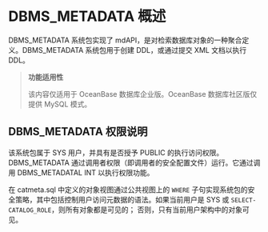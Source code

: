 DBMS_METADATA 概述 
=====================================

DBMS_METADATA 系统包实现了 mdAPI，是对检索数据库对象的一种聚合定义。DBMS_METADATA 系统包用于创建 DDL，或通过提交 XML 文档以执行 DDL。

>**功能适用性**
>
>该内容仅适用于 OceanBase 数据库企业版。OceanBase 数据库社区版仅提供 MySQL 模式。

DBMS_METADATA 权限说明
---------------------------

该系统包属于 SYS 用户，并具有是否授予 PUBLIC 的执行访问权限。DBMS_METADATA 通过调用者权限（即调用者的安全配置文件）运行。它通过调用 DBMS_METADATAL INT 以执行权限功能。

在 catmeta.sql 中定义的对象视图通过公共视图上的 `WHERE` 子句实现系统包的安全策略，其中包括控制用户访问元数据的语法。如果当前用户是 SYS 或 `SELECT-CATALOG_ROLE`，则所有对象都是可见的； 否则，只有当前用户架构中的对象可见。
